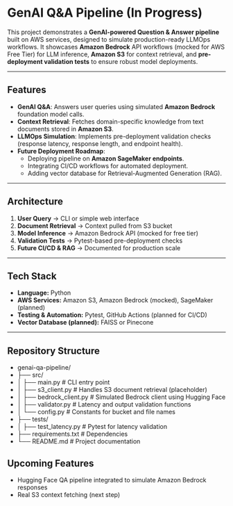 # GenAI Q&A Pipeline (In Progress)

This project demonstrates a **GenAI-powered Question & Answer pipeline** built on AWS services, designed to simulate production-ready LLMOps workflows. It showcases **Amazon Bedrock** API workflows (mocked for AWS Free Tier) for LLM inference, **Amazon S3** for context retrieval, and **pre-deployment validation tests** to ensure robust model deployments.

---

## Features
- **GenAI Q&A**: Answers user queries using simulated **Amazon Bedrock** foundation model calls.
- **Context Retrieval**: Fetches domain-specific knowledge from text documents stored in **Amazon S3**.
- **LLMOps Simulation**: Implements pre-deployment validation checks (response latency, response length, and endpoint health).
- **Future Deployment Roadmap**:
  - Deploying pipeline on **Amazon SageMaker endpoints**.
  - Integrating CI/CD workflows for automated deployment.
  - Adding vector database for Retrieval-Augmented Generation (RAG).

---

## Architecture
1. **User Query** → CLI or simple web interface
2. **Document Retrieval** → Context pulled from S3 bucket
3. **Model Inference** → Amazon Bedrock API (mocked for free tier)
4. **Validation Tests** → Pytest-based pre-deployment checks
5. **Future CI/CD & RAG** → Documented for production scale

---

## Tech Stack
- **Language:** Python
- **AWS Services:** Amazon S3, Amazon Bedrock (mocked), SageMaker (planned)
- **Testing & Automation:** Pytest, GitHub Actions (planned for CI/CD)
- **Vector Database (planned):** FAISS or Pinecone

---

## Repository Structure
- genai-qa-pipeline/
- ├── src/
- │   ├── main.py            # CLI entry point
- │   ├── s3_client.py       # Handles S3 document retrieval (placeholder)
- │   ├── bedrock_client.py  # Simulated Bedrock client using Hugging Face
- │   ├── validator.py       # Latency and output validation functions
- │   └── config.py          # Constants for bucket and file names
- ├── tests/
- │   ├── test_latency.py    # Pytest for latency validation
- ├── requirements.txt       # Dependencies
- └── README.md              # Project documentation


## Upcoming Features
- Hugging Face QA pipeline integrated to simulate Amazon Bedrock responses
- Real S3 context fetching (next step)
